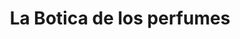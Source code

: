 ---
title: "La Botica de los perfumes"
url: /almendralejo/la-botica-de-los-perfumes/
shop: perfumería
---